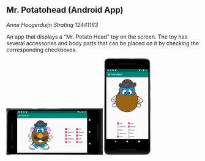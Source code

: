 ## Mr. Potatohead (Android App)


*Anne Hoogerduijn Strating*
*12441163*



An app that displays a “Mr. Potato Head” toy on the screen. The toy has several accessories and body parts that 
can be placed on it by checking the corresponding checkboxes.  

<img src="https://github.com/AnneHS/Mr.-Potatohead/blob/master/app/doc/landscape.PNG" height="15%" width="50%"/>
<img src="https://github.com/AnneHS/Mr.-Potatohead/blob/master/app/doc/portret.PNG" height="15%" width="24%"/> 
